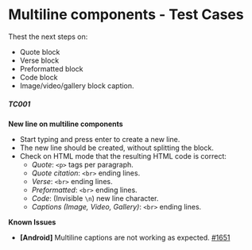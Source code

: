 
# Multiline components - Test Cases

Thest the next steps on:
- Quote block
- Verse block
- Preformatted block
- Code block
- Image/video/gallery block caption.

##### TC001

**New line on multiline components**

- Start typing and press enter to create a new line.
- The new line should be created, without splitting the block.
- Check on HTML mode that the resulting HTML code is correct:
  - *Quote*: `<p>` tags per paragraph.
  - *Quote citation*: `<br>` ending lines.
  - *Verse*: `<br>` ending lines.
  - *Preformatted*: `<br>` ending lines.
  - *Code*: (Invisible `\n`) new line character.
  - *Captions (Image, Video, Gallery)*: `<br>` ending lines.

**Known Issues**
- **[Android]** Multiline captions are not working as expected. [#1651](https://github.com/wordpress-mobile/gutenberg-mobile/issues/1651)
